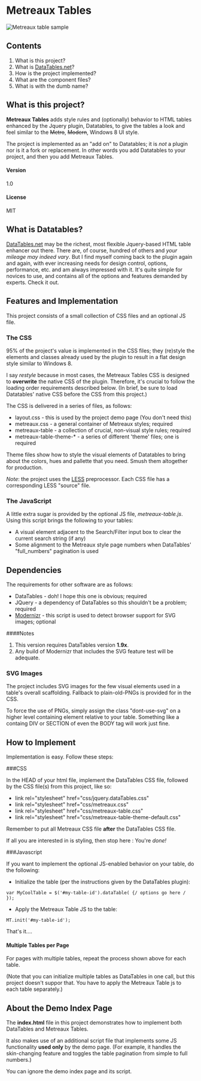 # Metreaux Tables


![Metreaux table sample](http://www.cssian.com/metreaux/tables/sample_reduced.png "Metreaux Table sample")


## Contents
1. What is this project?
1. What is [DataTables.net]?
1. How is the project implemented?
1. What are the component files?
1. What is with the dumb name?

[DataTables.net]:http://datatables.net/


## What is this project?
**Metreaux Tables** adds style rules and (optionally) behavior to HTML tables enhanced by the Jquery plugin, Datatables, to give the tables a look and feel similar to the ~~Metro~~, ~~Modern~~, Windows 8 UI style. 

The project is implemented as an "add on" to Datatables; it is _not_ a plugin nor is it a fork or replacement.  In other words you add Datatables to your project, and then you add Metreaux Tables.

#### Version
1.0

#### License
MIT

## What is Datatables?
[DataTables.net] may be the richest, most flexible Jquery-based HTML table enhancer out there. There are, of course, hundred of others and _your mileage may indeed vary_.  But I find myself coming back to the plugin again and again, with ever increasing needs for design control, options, performance, etc. and am always impressed with it.  It's quite simple for novices to use, and contains all of the options and features demanded by experts. Check it out.

## Features and Implementation
This project consists of a small collection of CSS files and an optional JS file.

### The CSS
95% of the project's value is implemented in the CSS files; they (re)style the elements and classes already used by the plugin to result in a flat design style similar to Windows 8.

I say *restyle* because in most cases, the Metreaux Tables CSS is designed to **overwrite** the native CSS of the plugin. Therefore, it's crucial to follow the loading order requirements described below. (In brief, be sure to load Datatables' native CSS before the CSS from this project.)

The CSS is delivered in a series of files, as follows:
* layout.css - this is used by the project demo page (You don't need this)
* metreaux.css - a general container of Metreaux styles; required
* metreaux-table - a collection of crucial, non-visual style rules; required
* metreaux-table-theme-* - a series of different 'theme' files; one is required

Theme files show how to style the visual elements of Datatables to bring about the colors, hues and pallette that you need. Smush them altogether for production.

*Note*: the project uses the [LESS] preprocessor. Each CSS file has a corresponding LESS "source" file.

[LESS]:http://less.github.io/

### The JavaScript

A little extra sugar is provided by the optional JS file, *metreaux-table.js*.  Using this script brings the following to your tables:

* A visual element adjacent to the Search/Filter input box to clear the current search string (if any)
* Some alignment to the Metreaux style page numbers when DataTables' "full_numbers" pagination is used

## Dependencies
The requirements for other software are as follows:
* DataTables - doh! I hope this one is obvious; required
* JQuery - a dependency of DataTables so this shouldn't be a problem; required
* [Modernizr] - this script is used to detect browser support for SVG images; optional

####Notes
1. This version requires DataTables version **1.9x**.
1. Any build of Modernizr that includes the SVG feature test will be adequate.

[Modernizr]:http://modernizr.com/

### SVG Images
The project includes SVG images for the few visual elements used in a table's overall scaffolding. Fallback to plain-old-PNGs is provided for in the CSS.

To force the use of PNGs, simply assign the class "dont-use-svg" on a higher level containing element relative to your table. Something like a containg DIV or SECTION of even the BODY tag will work just fine.


## How to Implement
Implementation is easy. Follow these steps:

###CSS

In the HEAD of your html file, implement the DataTables CSS file, followed by the CSS file(s) from this project, like so:


* link rel="stylesheet" href="css/jquery.dataTables.css"
* link rel="stylesheet" href="css/metreaux.css"
* link rel="stylesheet" href="css/metreaux-table.css"
* link rel="stylesheet" href="css/metreaux-table-theme-default.css"

Remember to put all Metreaux CSS file **after** the DataTables CSS file.

If all you are interested in is styling, then stop here : You're *done!*

###Javascript

If you want to implement the optional JS-enabled behavior on your table, do the following:

* Initialize the table (per the instructions given by the DataTables plugin):
```
var MyCoolTable = $('#my-table-id').dataTable( {/ options go here / });
```

* Apply the Metreaux Table JS to the table:
```
MT.init('#my-table-id');
```

That's it....

#### Multiple Tables per Page

For pages with multiple tables, repeat the process shown above for each table.

(Note that you can initialize multiple tables as DataTables in one call, but this project doesn't suppor that. You have to apply the Metreaux Table js to each table separately.)

## About the Demo Index Page
The **index.html** file in this project demonstrates how to implement both DataTables and Metreaux Tables.

It also makes use of an additional script file that implements some JS functionality **used only** by the demo page. (For 
example, it handles the skin-changing feature and toggles the table pagination from simple to full numbers.)

You can ignore the demo index page and its script. 
  
